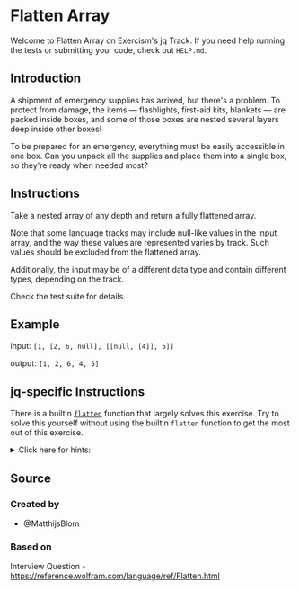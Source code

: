 # Flatten Array

Welcome to Flatten Array on Exercism's jq Track.
If you need help running the tests or submitting your code, check out `HELP.md`.

## Introduction

A shipment of emergency supplies has arrived, but there's a problem.
To protect from damage, the items — flashlights, first-aid kits, blankets — are packed inside boxes, and some of those boxes are nested several layers deep inside other boxes!

To be prepared for an emergency, everything must be easily accessible in one box.
Can you unpack all the supplies and place them into a single box, so they're ready when needed most?

## Instructions

Take a nested array of any depth and return a fully flattened array.

Note that some language tracks may include null-like values in the input array, and the way these values are represented varies by track.
Such values should be excluded from the flattened array.

Additionally, the input may be of a different data type and contain different types, depending on the track.

Check the test suite for details.

## Example

input: `[1, [2, 6, null], [[null, [4]], 5]]`

output: `[1, 2, 6, 4, 5]`

## jq-specific Instructions

There is a builtin [`flatten`][flatten] function that largely solves this exercise.
Try to solve this yourself without using the builtin `flatten` function to get the most out of this exercise.

<details><summary>Click here for hints:</summary>

* A recursive function can be useful.
  Learn more about recursion in the [Recursion lesson][recur].
* The [`type`][type] function can help.
</details>

[flatten]: https://jqlang.github.io/jq/manual/v1.7/#flatten
[type]: https://jqlang.github.io/jq/manual/v1.7/#type
[recur]: https://exercism.org/tracks/jq/concepts/recursion

## Source

### Created by

- @MatthijsBlom

### Based on

Interview Question - https://reference.wolfram.com/language/ref/Flatten.html
